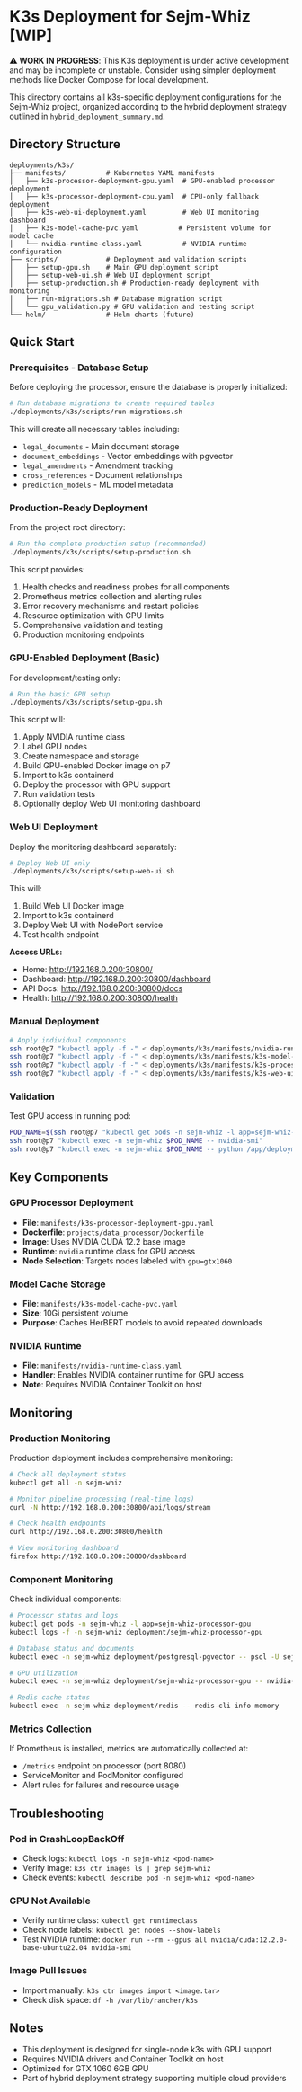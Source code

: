 # K3s Deployment for Sejm-Whiz [WIP]

**⚠️ WORK IN PROGRESS**: This K3s deployment is under active development and may be incomplete or unstable. Consider using simpler deployment methods like Docker Compose for local development.

This directory contains all k3s-specific deployment configurations for the Sejm-Whiz project, organized according to the hybrid deployment strategy outlined in `hybrid_deployment_summary.md`.

## Directory Structure

```
deployments/k3s/
├── manifests/          # Kubernetes YAML manifests
│   ├── k3s-processor-deployment-gpu.yaml  # GPU-enabled processor deployment
│   ├── k3s-processor-deployment-cpu.yaml  # CPU-only fallback deployment
│   ├── k3s-web-ui-deployment.yaml         # Web UI monitoring dashboard
│   ├── k3s-model-cache-pvc.yaml          # Persistent volume for model cache
│   └── nvidia-runtime-class.yaml          # NVIDIA runtime configuration
├── scripts/            # Deployment and validation scripts
│   ├── setup-gpu.sh    # Main GPU deployment script
│   ├── setup-web-ui.sh # Web UI deployment script
│   ├── setup-production.sh # Production-ready deployment with monitoring
│   ├── run-migrations.sh # Database migration script
│   └── gpu_validation.py # GPU validation and testing script
└── helm/               # Helm charts (future)
```

## Quick Start

### Prerequisites - Database Setup

Before deploying the processor, ensure the database is properly initialized:

```bash
# Run database migrations to create required tables
./deployments/k3s/scripts/run-migrations.sh
```

This will create all necessary tables including:

- `legal_documents` - Main document storage
- `document_embeddings` - Vector embeddings with pgvector
- `legal_amendments` - Amendment tracking
- `cross_references` - Document relationships
- `prediction_models` - ML model metadata

### Production-Ready Deployment

From the project root directory:

```bash
# Run the complete production setup (recommended)
./deployments/k3s/scripts/setup-production.sh
```

This script provides:

1. Health checks and readiness probes for all components
1. Prometheus metrics collection and alerting rules
1. Error recovery mechanisms and restart policies
1. Resource optimization with GPU limits
1. Comprehensive validation and testing
1. Production monitoring endpoints

### GPU-Enabled Deployment (Basic)

For development/testing only:

```bash
# Run the basic GPU setup
./deployments/k3s/scripts/setup-gpu.sh
```

This script will:

1. Apply NVIDIA runtime class
1. Label GPU nodes
1. Create namespace and storage
1. Build GPU-enabled Docker image on p7
1. Import to k3s containerd
1. Deploy the processor with GPU support
1. Run validation tests
1. Optionally deploy Web UI monitoring dashboard

### Web UI Deployment

Deploy the monitoring dashboard separately:

```bash
# Deploy Web UI only
./deployments/k3s/scripts/setup-web-ui.sh
```

This will:

1. Build Web UI Docker image
1. Import to k3s containerd
1. Deploy Web UI with NodePort service
1. Test health endpoint

**Access URLs:**

- Home: http://192.168.0.200:30800/
- Dashboard: http://192.168.0.200:30800/dashboard
- API Docs: http://192.168.0.200:30800/docs
- Health: http://192.168.0.200:30800/health

### Manual Deployment

```bash
# Apply individual components
ssh root@p7 "kubectl apply -f -" < deployments/k3s/manifests/nvidia-runtime-class.yaml
ssh root@p7 "kubectl apply -f -" < deployments/k3s/manifests/k3s-model-cache-pvc.yaml
ssh root@p7 "kubectl apply -f -" < deployments/k3s/manifests/k3s-processor-deployment-gpu.yaml
ssh root@p7 "kubectl apply -f -" < deployments/k3s/manifests/k3s-web-ui-deployment.yaml
```

### Validation

Test GPU access in running pod:

```bash
POD_NAME=$(ssh root@p7 "kubectl get pods -n sejm-whiz -l app=sejm-whiz-processor-gpu -o jsonpath='{.items[0].metadata.name}'")
ssh root@p7 "kubectl exec -n sejm-whiz $POD_NAME -- nvidia-smi"
ssh root@p7 "kubectl exec -n sejm-whiz $POD_NAME -- python /app/deployments/k3s/scripts/gpu_validation.py"
```

## Key Components

### GPU Processor Deployment

- **File**: `manifests/k3s-processor-deployment-gpu.yaml`
- **Dockerfile**: `projects/data_processor/Dockerfile`
- **Image**: Uses NVIDIA CUDA 12.2 base image
- **Runtime**: `nvidia` runtime class for GPU access
- **Node Selection**: Targets nodes labeled with `gpu=gtx1060`

### Model Cache Storage

- **File**: `manifests/k3s-model-cache-pvc.yaml`
- **Size**: 10Gi persistent volume
- **Purpose**: Caches HerBERT models to avoid repeated downloads

### NVIDIA Runtime

- **File**: `manifests/nvidia-runtime-class.yaml`
- **Handler**: Enables NVIDIA container runtime for GPU access
- **Note**: Requires NVIDIA Container Toolkit on host

## Monitoring

### Production Monitoring

Production deployment includes comprehensive monitoring:

```bash
# Check all deployment status
kubectl get all -n sejm-whiz

# Monitor pipeline processing (real-time logs)
curl -N http://192.168.0.200:30800/api/logs/stream

# Check health endpoints
curl http://192.168.0.200:30800/health

# View monitoring dashboard
firefox http://192.168.0.200:30800/dashboard
```

### Component Monitoring

Check individual components:

```bash
# Processor status and logs
kubectl get pods -n sejm-whiz -l app=sejm-whiz-processor-gpu
kubectl logs -f -n sejm-whiz deployment/sejm-whiz-processor-gpu

# Database status and documents
kubectl exec -n sejm-whiz deployment/postgresql-pgvector -- psql -U sejm_whiz_user -d sejm_whiz -c "SELECT COUNT(*) FROM legal_documents;"

# GPU utilization
kubectl exec -n sejm-whiz deployment/sejm-whiz-processor-gpu -- nvidia-smi

# Redis cache status
kubectl exec -n sejm-whiz deployment/redis -- redis-cli info memory
```

### Metrics Collection

If Prometheus is installed, metrics are automatically collected at:

- `/metrics` endpoint on processor (port 8080)
- ServiceMonitor and PodMonitor configured
- Alert rules for failures and resource usage

## Troubleshooting

### Pod in CrashLoopBackOff

- Check logs: `kubectl logs -n sejm-whiz <pod-name>`
- Verify image: `k3s ctr images ls | grep sejm-whiz`
- Check events: `kubectl describe pod -n sejm-whiz <pod-name>`

### GPU Not Available

- Verify runtime class: `kubectl get runtimeclass`
- Check node labels: `kubectl get nodes --show-labels`
- Test NVIDIA runtime: `docker run --rm --gpus all nvidia/cuda:12.2.0-base-ubuntu22.04 nvidia-smi`

### Image Pull Issues

- Import manually: `k3s ctr images import <image.tar>`
- Check disk space: `df -h /var/lib/rancher/k3s`

## Notes

- This deployment is designed for single-node k3s with GPU support
- Requires NVIDIA drivers and Container Toolkit on host
- Optimized for GTX 1060 6GB GPU
- Part of hybrid deployment strategy supporting multiple cloud providers
